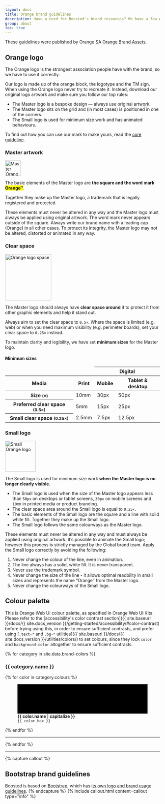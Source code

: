 ```yaml
---
layout: docs
title: Orange brand guidelines
description: Have a need for Boosted's brand resources? We have a few guidelines we follow, and in turn ask you to follow as well.
group: about
toc: true
---
```


These guidelines were published by Orange SA [Orange Brand Assets](https://brand.orange.com/guidelines/logo/).

## Orange logo

The Orange logo is the strongest association people have with the brand, so we have to use it correctly.

Our logo is made up of the orange block, the logotype and the TM sign. When using the Orange logo never try to recreate it. Instead, download our original logo artwork and make sure you follow our top rules:

* The Master logo is a bespoke design — always use original artwork.
* The Master logo sits on the grid and (in most cases) is positioned in one of the corners.
* The Small logo is used for minimum size work and has animated behaviours.

To find out how you can use our mark to make yours, read the [core guideline](https://brand.orange.com/guidelines/logo/).

### Master artwork

<div class="row mb-5">
    <div class="col-lg-2 d-flex align-items-center justify-content-center">
        <img src="{{ site.baseurl }}/docs/{{ site.docs_version }}/assets/brand/logo-rule-1a.png" alt="Master Orange logo" width="50">
    </div>
    <div class="col-lg-10">
        <p>The basic elements of the Master logo are <strong>the square and the word mark <mark>Orange™</mark></strong>.</p>
        <p>Together they make up the Master logo, a trademark that is legally registered and protected.</p>
        <p>These elements must never be altered in any way and the Master logo must always be applied using original artwork. The word mark never appears outside of the square. Always write our brand name with a leading cap (Orange) in all other cases. To protect its integrity, the Master logo may not be altered, distorted or animated in any way.</p>
    </div>
</div>

### Clear space

<div class="row mb-5">
    <div class="col-lg-2 d-flex align-items-center justify-content-center">
        <img src="{{ site.baseurl }}/docs/{{ site.docs_version }}/assets/brand/logo-rule-3a.png" alt="Orange logo space" width="150">
    </div>
    <div class="col-lg-10">
        <p>The Master logo should always have <strong>clear space around</strong> it to protect it from other graphic elements and help it stand out.</p>
        <p>Always aim to set the clear space to <code>0.5×</code>. Where the space is limited (e.g. web) or when you need maximum visibility (e.g. perimeter boards), set your clear space to <code>0.25×</code> instead.</p>
        <p>To maintain clarity and legibility, we have set <strong>minimum sizes</strong> for the Master logo.</p>
    </div>
</div>


#### Minimum sizes

<table class="table mb-5">
  <thead>
    <tr>
      <td colspan="2" class="border-0"></td>
      <th scope="col" colspan="2" id="digital">Digital</th>
    </tr>
    <tr>
      <th scope="row">Media</th>
      <th scope="col" id="print">Print</th>
      <th scope="col" id="mobile">Mobile</th>
      <th scope="col" id="desktop">Tablet & desktop</th>
    </tr>
  </thead>
  <tbody>
    <tr>
      <th scope="row" id="size">
        Size
        <small class="text-muted">(×)</small>
      </th>
      <td headers="print size">10mm</td>
      <td headers="digital mobile size">30px</td>
      <td headers="digital desktop size">50px</td>
    </tr>
    <tr>
      <th scope="row" id="clear">
        Preferred clear space
        <small class="text-muted">(0.5×)</small>
      </th>
      <td headers="print clear">5mm</td>
      <td headers="digital mobile clear">15px</td>
      <td headers="digital desktop clear">25px</td>
    </tr>
    <tr>
      <th scope="row" id="small">
        Small clear space
        <small class="text-muted">(0.25×)</small>
      </th>
      <td headers="print small">2.5mm</td>
      <td headers="digital mobile small">7.5px</td>
      <td headers="digital desktop small">12.5px</td>
    </tr>
  </tbody>
</table>


### Small logo

<div class="row">
    <div class="col-lg-2 d-flex align-items-center justify-content-center">
        <img src="{{ site.baseurl }}/docs/{{ site.docs_version }}/assets/brand/logo-rule-4b.png" alt="Small Orange logo" width="100">
    </div>
    <div class="col-lg-10">
        <p>The Small logo is used for minimum size work <strong>when the Master logo is no longer clearly visible</strong>.</p>
        <ul>
            <li>The Small logo is used when the size of the Master logo appears less than <code>50px</code> on desktops or tablet screens, <code>30px</code> on mobile screens and <code>10mm</code> in printed media or product branding.</li>
            <li>The clear space area around the Small logo is equal to <code>0.25×</code>.</li>
            <li>The basic elements of the Small logo are the square and a line with solid white fill. Together they make up the Small logo.</li>
            <li>The Small logo follows the same colourways as the Master logo.</li>
        </ul>
    </div>
</div>

These elements must never be altered in any way and must always be applied using original artwork.
It’s possible to animate the Small logo; however this process is strictly managed by the Global brand team.
Apply the Small logo correctly by avoiding the following:


1. Never change the colour of the line, even in animation.
2. The line always has a solid, white fill. It is never transparent.
3. Never use the trademark symbol.
4. Never change the size of the line - it allows optimal readbility in small sizes and represents the name “Orange” from the Master logo.
5. Never change the colourways of the Small logo.



## Colour palette

This is Orange Web UI colour palette, as specified in Orange Web UI Kits.
Please refer to the [accessibility's color contrast section]({{ site.baseurl }}/docs/{{ site.docs_version }}/getting-started/accessibility/#color-contrast) before trying using this, in order to ensure sufficient contrasts,
and prefer using [`.text-*` and `.bg-*` utilities]({{ site.baseurl }}/docs/{{ site.docs_version }}/utilities/colors/) to set colours, since they lock `color` and `background-color` altogether to ensure sufficient contrasts.
<div class="my-5">
  {% for category in site.data.brand-colors %}
    <div class="row my-3">
      <h3 class="h4 col col-md-4 col-lg-2 mb-0">{{ category.name }}</h3>
      <div class="col col-md-8 col-lg-10 row row-cols-2 row-cols-md-4 row-cols-lg-6">
        {% for color in category.colours %}
          <figure class="col" role="figure" aria-label="{{ color.name | capitalize }}">
           <svg width="100%" height="6rem" role="img" aria-label="{{ color.name | capitalize }}">
             <rect fill="{{ color.hex }}" width="100%" height="100%"/>
           </svg>
           <figcaption class="py-1">
             <strong>{{ color.name | capitalize }}</strong>
             <br/>
             <code>{{ color.hex }}</code>
           </figcaption>
          </figure>
        {% endfor %}
      </div>
    </div>
    <hr/>
  {% endfor %}
</div>

<hr>

{% capture callout %}
## Bootstrap brand guidelines

Boosted is based on [Bootstrap](https://getbootstrap.com/), which has [its own logo and brand usage guidelines](https://getbootstrap.com/docs/4.4/about/brand/).
{% endcapture %}
{% include callout.html content=callout type="info" %}
